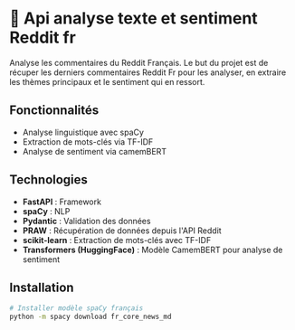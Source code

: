 # 📝 Api analyse texte et sentiment Reddit fr

Analyse les commentaires du Reddit Français. 
Le but du projet est de récuper les derniers commentaires Reddit Fr pour les analyser, en extraire
les thèmes principaux et le sentiment qui en ressort.

## Fonctionnalités

- Analyse linguistique avec spaCy
- Extraction de mots-clés via TF-IDF
- Analyse de sentiment via camemBERT

## Technologies

- **FastAPI** : Framework
- **spaCy** : NLP
- **Pydantic** : Validation des données
- **PRAW** : Récupération de données depuis l'API Reddit
- **scikit-learn** : Extraction de mots-clés avec TF-IDF
- **Transformers (HuggingFace)** : Modèle CamemBERT pour analyse de sentiment


## Installation

```bash
# Installer modèle spaCy français
python -m spacy download fr_core_news_md
```
